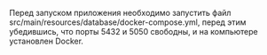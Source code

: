 Перед запуском приложения необходимо запустить файл src/main/resources/database/docker-compose.yml, перед этим убедившись, что порты 5432 и 5050 свободны, и на компьютере установлен Docker.

